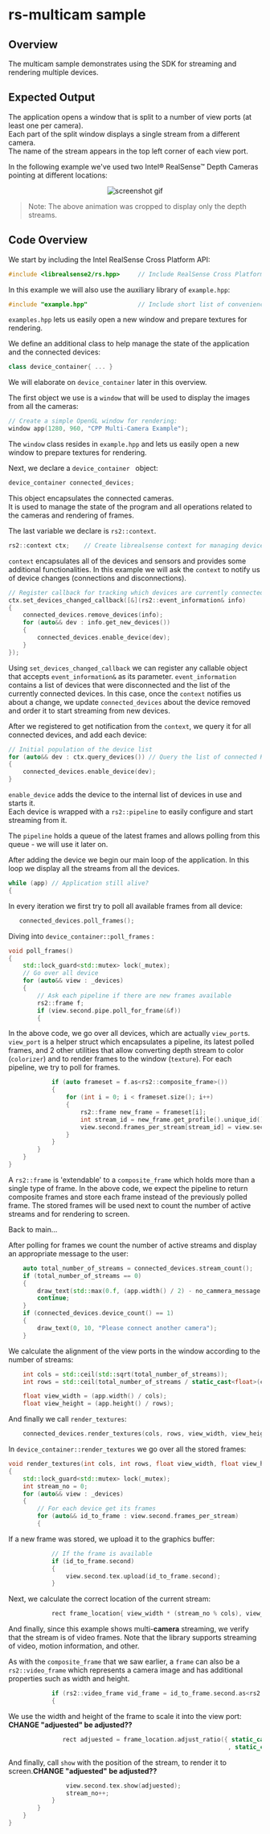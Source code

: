 # rs-multicam sample

## Overview

The multicam sample demonstrates using the SDK for streaming and rendering multiple devices.

## Expected Output

The application opens a window that is split to a number of view ports (at least one per camera).  
Each part of the split window displays a single stream from a different camera.  
The name of the stream appears in the top left corner of each view port. 

In the following example we've used two Intel® RealSense™ Depth Cameras pointing at different locations:

<p align="center"><img src="example_screenshot.gif" alt="screenshot gif"/></p>

> Note: The above animation was cropped to display only the depth streams.

## Code Overview 

We start by including the Intel RealSense Cross Platform API:

```cpp
#include <librealsense2/rs.hpp>     // Include RealSense Cross Platform API
```

In this example we will also use the auxiliary library of `example.hpp`:

```cpp
#include "example.hpp"              // Include short list of convenience functions for rendering
```

`examples.hpp` lets us easily open a new window and prepare textures for rendering.

We define an additional class to help manage the state of the application and the connected devices:
```cpp
class device_container{ ... }
```
We will elaborate on `device_container` later in this overview.

The first object we use is a `window` that will be used to display the images from all the cameras:

```cpp
// Create a simple OpenGL window for rendering:
window app(1280, 960, "CPP Multi-Camera Example");
```

The `window` class resides in `example.hpp` and lets us easily open a new window to prepare textures for rendering.

Next, we declare a `device_container ` object:
```cpp
device_container connected_devices;
```
This object encapsulates the connected cameras.  
It is used to manage the state of the program and all operations related to the cameras and rendering of frames.

The last variable we declare is `rs2::context`.

```cpp
rs2::context ctx;    // Create librealsense context for managing devices
```
`context` encapsulates all of the devices and sensors and provides some additional functionalities.
In this example we will ask the `context` to notify us of device changes (connections and disconnections).
 
```cpp
// Register callback for tracking which devices are currently connected
ctx.set_devices_changed_callback([&](rs2::event_information& info)
{
    connected_devices.remove_devices(info);
    for (auto&& dev : info.get_new_devices())
    {
        connected_devices.enable_device(dev);
    }
});
```
Using `set_devices_changed_callback` we can register any callable object that accepts `event_information&` as its parameter.
`event_information` contains a list of devices that were disconnected and the list of the currently connected devices.
In this case, once the `context` notifies us about a change, we update `connected_devices` about the device removed and order it to start streaming from new devices.

After we registered to get notification from the `context`, we query it for all connected devices, and add each device:
```cpp
// Initial population of the device list
for (auto&& dev : ctx.query_devices()) // Query the list of connected RealSense devices
{
    connected_devices.enable_device(dev);
}
```
`enable_device` adds the device to the internal list of devices in use and starts it.  
Each device is wrapped with a `rs2::pipeline` to easily configure and start streaming from it. 

The `pipeline` holds a queue of the latest frames and allows polling from this queue - we will use it later on.

After adding the device we begin our main loop of the application.
In this loop we display all the streams from all the devices.

```cpp
while (app) // Application still alive?
{
```

In every iteration we first try to poll all available frames from all device:

```cpp
   connected_devices.poll_frames();
```
Diving into `device_container::poll_frames` :
```cpp
void poll_frames()
{
    std::lock_guard<std::mutex> lock(_mutex);
    // Go over all device
    for (auto&& view : _devices)
    {
        // Ask each pipeline if there are new frames available
        rs2::frame f;
        if (view.second.pipe.poll_for_frame(&f))
        {
```

In the above code, we go over all devices, which are actually `view_port`s.
`view_port` is a helper struct which encapsulates a pipeline, its latest polled frames, and 2 other utilities that allow converting depth stream to color (`colorizer`) and to render frames to the window (`texture`).
For each pipeline, we try to poll for frames. 

```cpp
            if (auto frameset = f.as<rs2::composite_frame>())
            {
                for (int i = 0; i < frameset.size(); i++)
                {
                    rs2::frame new_frame = frameset[i];
                    int stream_id = new_frame.get_profile().unique_id();
                    view.second.frames_per_stream[stream_id] = view.second.colorize_frame(new_frame); //update view port with the new stream
                }
            }
        }
    }
}
```
A `rs2::frame` is 'extendable' to a `composite_frame` which holds more than a single type of frame.
In the above code, we expect the pipeline to return composite frames and store each frame instead of the previously polled frame.
The stored frames will be used next to count the number of active streams and for rendering to screen.
 
Back to main...

After polling for frames we count the number of active streams and display an appropriate message to the user:
```cpp
    auto total_number_of_streams = connected_devices.stream_count();
    if (total_number_of_streams == 0)
    {
        draw_text(std::max(0.f, (app.width() / 2) - no_cammera_message.length() * 3), app.height() / 2, no_cammera_message.c_str());
        continue;
    }
    if (connected_devices.device_count() == 1)
    {
        draw_text(0, 10, "Please connect another camera");
    }
```
We calculate the alignment of the view ports in the window according to the number of streams:

```cpp
    int cols = std::ceil(std::sqrt(total_number_of_streams));
    int rows = std::ceil(total_number_of_streams / static_cast<float>(cols));

    float view_width = (app.width() / cols);
    float view_height = (app.height() / rows);
```

And finally we call `render_textures`:
```cpp
    connected_devices.render_textures(cols, rows, view_width, view_height);
```


In `device_container::render_textures` we go over all the stored frames:

```cpp
void render_textures(int cols, int rows, float view_width, float view_height)
{
    std::lock_guard<std::mutex> lock(_mutex);
    int stream_no = 0;
    for (auto&& view : _devices)
    {
        // For each device get its frames
        for (auto&& id_to_frame : view.second.frames_per_stream)
        {
```

If a new frame was stored, we upload it to the graphics buffer:

```cpp
            // If the frame is available
            if (id_to_frame.second)
            {
                view.second.tex.upload(id_to_frame.second);
            }
```

Next, we calculate the correct location of the current stream:
```cpp
            rect frame_location{ view_width * (stream_no % cols), view_height * (stream_no / cols), view_width, view_height };
```            

And finally, since this example shows multi-**camera** streaming, we verify that the stream is of video frames. 
Note that the library supports streaming of video, motion information, and other.

As with the `composite_frame` that we saw earlier, a `frame` can also be a  `rs2::video_frame` which represents a camera image and has additional properties such as width and height.
```cpp
            if (rs2::video_frame vid_frame = id_to_frame.second.as<rs2::video_frame>())
            {
```
We use the width and height of the frame to scale it into the view port: **CHANGE "adjuested" be adjusted??**
```cpp
               rect adjuested = frame_location.adjust_ratio({ static_cast<float>(vid_frame.get_width())
                                                             , static_cast<float>(vid_frame.get_height()) });
```
And finally, call `show` with the position of the stream, to render it to screen.**CHANGE "adjuested" be adjusted??**
```cpp
                view.second.tex.show(adjuested);
                stream_no++;
            }
        }
    }
}
```


